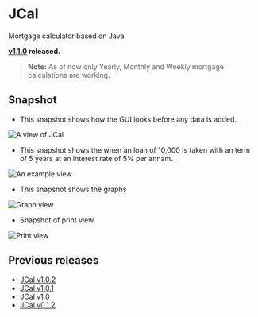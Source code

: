 # JCal
Mortgage calculator based on Java


**[v1.1.0](https://github.com/gollahalli/JCal/releases/latest) released.**



> **Note:** As of now only Yearly, Monthly and Weekly mortgage calculations are working.

## Snapshot

* This snapshot shows how the GUI looks before any data is added.

![A view of JCal](https://raw.githubusercontent.com/gollahalli/JCal/master/src/resource/s-1.png)


* This snapshot shows the when an loan of 10,000 is taken with an term of 5 years at an interest rate of 5% per annam.

![An example view](https://raw.githubusercontent.com/gollahalli/JCal/master/src/resource/s-2.png)


* This snapshot shows the graphs

![Graph view](https://raw.githubusercontent.com/gollahalli/JCal/master/src/resource/s-3.png)

* Snapshot of print view.

![Print view](https://raw.githubusercontent.com/gollahalli/JCal/master/src/resource/s-4.png)

## Previous releases

* [JCal v1.0.2](https://github.com/gollahalli/JCal/releases/tag/v1.0.2)
* [JCal v1.0.1](https://github.com/gollahalli/JCal/releases/tag/v1.0.1)
* [JCal v1.0](https://github.com/gollahalli/JCal/releases/tag/v1.0)
* [JCal v0.1.2](https://github.com/gollahalli/JCal/releases/tag/v0.1.2)

